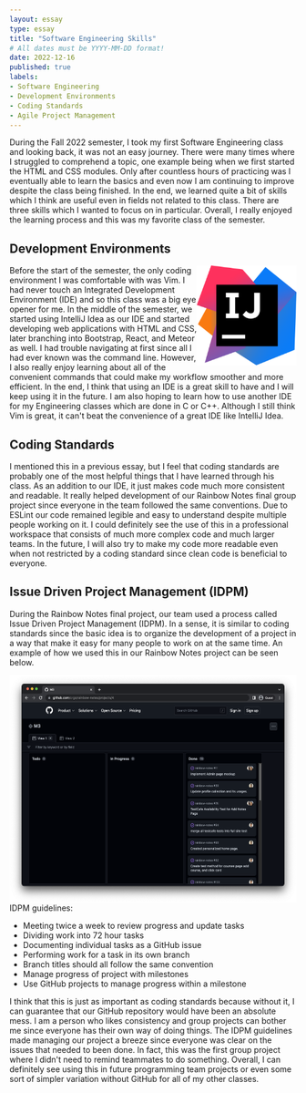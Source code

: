 ```yaml
---
layout: essay
type: essay
title: "Software Engineering Skills"
# All dates must be YYYY-MM-DD format!
date: 2022-12-16
published: true
labels:
- Software Engineering
- Development Environments
- Coding Standards
- Agile Project Management
---
```


During the Fall 2022 semester, I took my first Software Engineering class and looking back, it was not an easy journey. There were many times where I struggled to comprehend a topic, one example being when we first started the HTML and CSS modules. Only after countless hours of practicing was I eventually able to learn the basics and even now I am continuing to improve despite the class being finished. In the end, we learned quite a bit of skills which I think are useful even in fields not related to this class. There are three skills which I wanted to focus on in particular. Overall, I really enjoyed the learning process and this was my favorite class of the semester. 

## Development Environments

<img width="175px" src="../img/software-engineering/IntelliJ-IDEA.png" style="float:right;" alt="IntelliJ Idea">
Before the start of the semester, the only coding environment I was comfortable with was Vim. I had never touch an Integrated Development Environment (IDE) and so this class was a big eye opener for me. In the middle of the semester, we started using IntelliJ Idea as our IDE and started developing web applications with HTML and CSS, later branching into Bootstrap, React, and Meteor as well. I had trouble navigating at first since all I had ever known was the command line. However, I also really enjoy learning about all of the convenient commands that could make my workflow smoother and more efficient. In the end, I think that using an IDE is a great skill to have and I will keep using it in the future. I am also hoping to learn how to use another IDE for my Engineering classes which are done in C or C++. Although I still think Vim is great, it can't beat the convenience of a great IDE like IntelliJ Idea.

## Coding Standards

I mentioned this in a previous essay, but I feel that coding standards are probably one of the most helpful things that I have learned through his class. As an addition to our IDE, it just makes code much more consistent and readable. It really helped development of our Rainbow Notes final group project since everyone in the team followed the same conventions. Due to ESLint our code remained legible and easy to understand despite multiple people working on it. I could definitely see the use of this in a professional workspace that consists of much more complex code and much larger teams. In the future, I will also try to make my code more readable even when not restricted by a coding standard since clean code is beneficial to everyone.


## Issue Driven Project Management (IDPM)

During the Rainbow Notes final project, our team used a process called Issue Driven Project Management (IDPM). In a sense, it is similar to coding standards since the basic idea is to organize the development of a project in a way that make it easy for many people to work on at the same time. An example of how we used this in our Rainbow Notes project can be seen below. 

<img height="400px" src="../img/course-reflection/m3.png" style="float:right;" alt="Milestone 3">
IDPM guidelines:
<ul>
<li>Meeting twice a week to review progress and update tasks</li>
<li>Dividing work into 72 hour tasks</li>
<li>Documenting individual tasks as a GitHub issue</li>
<li>Performing work for a task in its own branch</li>
<li>Branch titles should all follow the same convention</li>
<li>Manage progress of project with milestones</li>
<li>Use GitHub projects to manage progress within a milestone</li>
</ul>

I think that this is just as important as coding standards because without it, I can guarantee that our GitHub repository would have been an absolute mess. I am a person who likes consistency and group projects can bother me since everyone has their own way of doing things. The IDPM guidelines made managing our project a breeze since everyone was clear on the issues that needed to been done. In fact, this was the first group project where I didn't need to remind teammates to do something. Overall, I can definitely see using this in future programming team projects or even some sort of simpler variation without GitHub for all of my other classes.